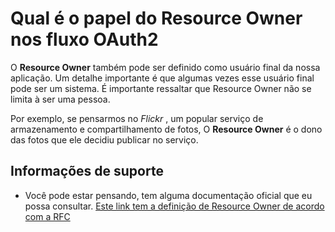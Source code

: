 # Qual é o papel do Resource Owner nos fluxo OAuth2

O **Resource Owner** também pode ser definido como usuário final da nossa aplicação. Um detalhe importante é que algumas vezes
esse usuário final pode ser um sistema. É importante ressaltar que Resource Owner não se limita à ser uma pessoa.

Por exemplo, se pensarmos no _Flickr_ , um popular serviço de armazenamento e compartilhamento de fotos,
O **Resource Owner** é o dono das fotos que ele decidiu publicar no serviço.

## Informações de suporte

* Você pode estar pensando, tem alguma documentação oficial que eu possa consultar. [Este link tem a definição de
Resource Owner de acordo com a RFC](https://tools.ietf.org/html/rfc6749#section-1)
